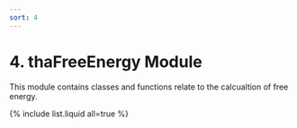 ```yaml
---
sort: 4
---
```


# 4. thaFreeEnergy Module

This module contains classes and functions relate to the calcualtion of free energy.

{% include list.liquid all=true %}
